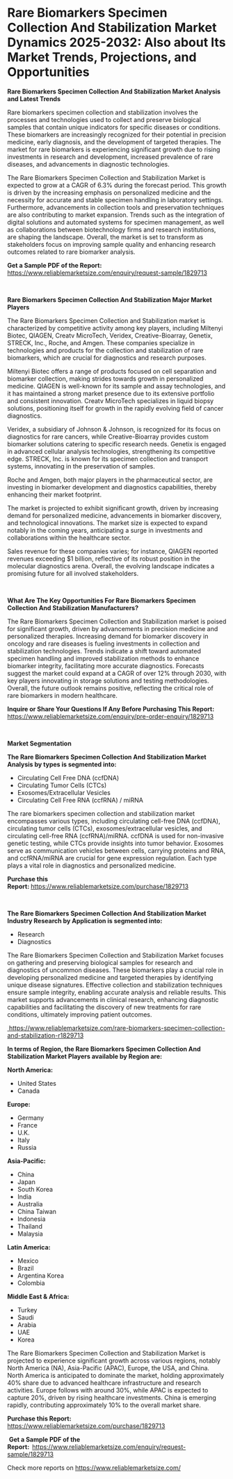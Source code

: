<p><h1>Rare Biomarkers Specimen Collection And Stabilization Market Dynamics 2025-2032: Also about Its Market Trends, Projections, and Opportunities</h1></p><p><strong>Rare Biomarkers Specimen Collection And Stabilization Market Analysis and Latest Trends</strong></p>
<p><p>Rare biomarkers specimen collection and stabilization involves the processes and technologies used to collect and preserve biological samples that contain unique indicators for specific diseases or conditions. These biomarkers are increasingly recognized for their potential in precision medicine, early diagnosis, and the development of targeted therapies. The market for rare biomarkers is experiencing significant growth due to rising investments in research and development, increased prevalence of rare diseases, and advancements in diagnostic technologies.</p><p>The Rare Biomarkers Specimen Collection and Stabilization Market is expected to grow at a CAGR of 6.3% during the forecast period. This growth is driven by the increasing emphasis on personalized medicine and the necessity for accurate and stable specimen handling in laboratory settings. Furthermore, advancements in collection tools and preservation techniques are also contributing to market expansion. Trends such as the integration of digital solutions and automated systems for specimen management, as well as collaborations between biotechnology firms and research institutions, are shaping the landscape. Overall, the market is set to transform as stakeholders focus on improving sample quality and enhancing research outcomes related to rare biomarker analysis.</p></p>
<p><strong>Get a Sample PDF of the Report:&nbsp;</strong> <a href="https://www.reliablemarketsize.com/enquiry/request-sample/1829713?utm_campaign=3226&utm_medium=2&utm_source=Github&utm_content=ia&utm_term=11032025&utm_id=rare-biomarkers-specimen-collection-and-stabilization">https://www.reliablemarketsize.com/enquiry/request-sample/1829713</a></p>
<p>&nbsp;</p>
<p><strong>Rare Biomarkers Specimen Collection And Stabilization Major Market Players</strong></p>
<p><p>The Rare Biomarkers Specimen Collection and Stabilization market is characterized by competitive activity among key players, including Miltenyi Biotec, QIAGEN, Creatv MicroTech, Veridex, Creative-Bioarray, Genetix, STRECK, Inc., Roche, and Amgen. These companies specialize in technologies and products for the collection and stabilization of rare biomarkers, which are crucial for diagnostics and research purposes.</p><p>Miltenyi Biotec offers a range of products focused on cell separation and biomarker collection, making strides towards growth in personalized medicine. QIAGEN is well-known for its sample and assay technologies, and it has maintained a strong market presence due to its extensive portfolio and consistent innovation. Creatv MicroTech specializes in liquid biopsy solutions, positioning itself for growth in the rapidly evolving field of cancer diagnostics.</p><p>Veridex, a subsidiary of Johnson & Johnson, is recognized for its focus on diagnostics for rare cancers, while Creative-Bioarray provides custom biomarker solutions catering to specific research needs. Genetix is engaged in advanced cellular analysis technologies, strengthening its competitive edge. STRECK, Inc. is known for its specimen collection and transport systems, innovating in the preservation of samples.</p><p>Roche and Amgen, both major players in the pharmaceutical sector, are investing in biomarker development and diagnostics capabilities, thereby enhancing their market footprint.</p><p>The market is projected to exhibit significant growth, driven by increasing demand for personalized medicine, advancements in biomarker discovery, and technological innovations. The market size is expected to expand notably in the coming years, anticipating a surge in investments and collaborations within the healthcare sector. </p><p>Sales revenue for these companies varies; for instance, QIAGEN reported revenues exceeding $1 billion, reflective of its robust position in the molecular diagnostics arena. Overall, the evolving landscape indicates a promising future for all involved stakeholders.</p></p>
<p>&nbsp;</p>
<p><strong>What Are The Key Opportunities For Rare Biomarkers Specimen Collection And Stabilization Manufacturers?</strong></p>
<p><p>The Rare Biomarkers Specimen Collection and Stabilization market is poised for significant growth, driven by advancements in precision medicine and personalized therapies. Increasing demand for biomarker discovery in oncology and rare diseases is fueling investments in collection and stabilization technologies. Trends indicate a shift toward automated specimen handling and improved stabilization methods to enhance biomarker integrity, facilitating more accurate diagnostics. Forecasts suggest the market could expand at a CAGR of over 12% through 2030, with key players innovating in storage solutions and testing methodologies. Overall, the future outlook remains positive, reflecting the critical role of rare biomarkers in modern healthcare.</p></p>
<p><strong>Inquire or Share Your Questions If Any Before Purchasing This Report:</strong> <a href="https://www.reliablemarketsize.com/enquiry/pre-order-enquiry/1829713?utm_campaign=3226&utm_medium=2&utm_source=Github&utm_content=ia&utm_term=11032025&utm_id=rare-biomarkers-specimen-collection-and-stabilization">https://www.reliablemarketsize.com/enquiry/pre-order-enquiry/1829713</a></p>
<p>&nbsp;</p>
<p><strong>Market Segmentation</strong></p>
<p><strong>The Rare Biomarkers Specimen Collection And Stabilization Market Analysis by types is segmented into:</strong></p>
<p><ul><li>Circulating Cell Free DNA (ccfDNA)</li><li>Circulating Tumor Cells (CTCs)</li><li>Exosomes/Extracellular Vesicles</li><li>Circulating Cell Free RNA (ccfRNA) / miRNA</li></ul></p>
<p><p>The rare biomarkers specimen collection and stabilization market encompasses various types, including circulating cell-free DNA (ccfDNA), circulating tumor cells (CTCs), exosomes/extracellular vesicles, and circulating cell-free RNA (ccfRNA)/miRNA. ccfDNA is used for non-invasive genetic testing, while CTCs provide insights into tumor behavior. Exosomes serve as communication vehicles between cells, carrying proteins and RNA, and ccfRNA/miRNA are crucial for gene expression regulation. Each type plays a vital role in diagnostics and personalized medicine.</p></p>
<p><strong>Purchase this Report:&nbsp;</strong><a href="https://www.reliablemarketsize.com/purchase/1829713?utm_campaign=3226&utm_medium=2&utm_source=Github&utm_content=ia&utm_term=11032025&utm_id=rare-biomarkers-specimen-collection-and-stabilization">https://www.reliablemarketsize.com/purchase/1829713</a></p>
<p>&nbsp;</p>
<p><strong>The Rare Biomarkers Specimen Collection And Stabilization Market Industry Research by Application is segmented into:</strong></p>
<p><ul><li>Research</li><li>Diagnostics</li></ul></p>
<p><p>The Rare Biomarkers Specimen Collection and Stabilization Market focuses on gathering and preserving biological samples for research and diagnostics of uncommon diseases. These biomarkers play a crucial role in developing personalized medicine and targeted therapies by identifying unique disease signatures. Effective collection and stabilization techniques ensure sample integrity, enabling accurate analysis and reliable results. This market supports advancements in clinical research, enhancing diagnostic capabilities and facilitating the discovery of new treatments for rare conditions, ultimately improving patient outcomes.</p></p>
<p><a href="https://www.reliablemarketsize.com/rare-biomarkers-specimen-collection-and-stabilization-r1829713?utm_campaign=3226&utm_medium=2&utm_source=Github&utm_content=ia&utm_term=11032025&utm_id=rare-biomarkers-specimen-collection-and-stabilization">&nbsp;https://www.reliablemarketsize.com/rare-biomarkers-specimen-collection-and-stabilization-r1829713</a></p>
<p><strong>In terms of Region, the Rare Biomarkers Specimen Collection And Stabilization Market Players available by Region are:</strong></p>
<p>
    <p> <strong> North America: </strong>
        <ul>
            <li>United States</li>
            <li>Canada</li>
        </ul>
        </p> 
    <p> <strong> Europe: </strong>
        <ul>
            <li>Germany</li>
            <li>France</li>
            <li>U.K.</li>
            <li>Italy</li>
            <li>Russia</li>
        </ul>
        </p> 
    <p> <strong> Asia-Pacific: </strong>
        <ul>
            <li>China</li>
            <li>Japan</li>
            <li>South Korea</li>
            <li>India</li>
            <li>Australia</li>
            <li>China Taiwan</li>
            <li>Indonesia</li>
            <li>Thailand</li>
            <li>Malaysia</li>
        </ul>
        </p> 
    <p> <strong> Latin America: </strong>
        <ul>
            <li>Mexico</li>
            <li>Brazil</li>
            <li>Argentina Korea</li>
            <li>Colombia</li>
        </ul>
        </p> 
    <p> <strong> Middle East & Africa: </strong>
        <ul>
            <li>Turkey</li>
            <li>Saudi</li>
            <li>Arabia</li>
            <li>UAE</li>
            <li>Korea</li>
        </ul>
    </p>
    </p>
<p><p>The Rare Biomarkers Specimen Collection and Stabilization Market is projected to experience significant growth across various regions, notably North America (NA), Asia-Pacific (APAC), Europe, the USA, and China. North America is anticipated to dominate the market, holding approximately 40% share due to advanced healthcare infrastructure and research activities. Europe follows with around 30%, while APAC is expected to capture 20%, driven by rising healthcare investments. China is emerging rapidly, contributing approximately 10% to the overall market share.</p></p>
<p><strong>Purchase this Report: </strong><a href="https://www.reliablemarketsize.com/purchase/1829713?utm_campaign=3226&utm_medium=2&utm_source=Github&utm_content=ia&utm_term=11032025&utm_id=rare-biomarkers-specimen-collection-and-stabilization">https://www.reliablemarketsize.com/purchase/1829713</a></p>
<p>&nbsp;<strong>Get a Sample PDF of the Report:&nbsp;&nbsp;</strong><a href="https://www.reliablemarketsize.com/enquiry/request-sample/1829713?utm_campaign=3226&utm_medium=2&utm_source=Github&utm_content=ia&utm_term=11032025&utm_id=rare-biomarkers-specimen-collection-and-stabilization">https://www.reliablemarketsize.com/enquiry/request-sample/1829713</a></p>
<p><strong></strong></p>
<p>Check more reports on <a href="https://www.reliablemarketsize.com/?utm_campaign=3226&utm_medium=2&utm_source=Github&utm_content=ia&utm_term=11032025&utm_id=rare-biomarkers-specimen-collection-and-stabilization">https://www.reliablemarketsize.com/</a></p>